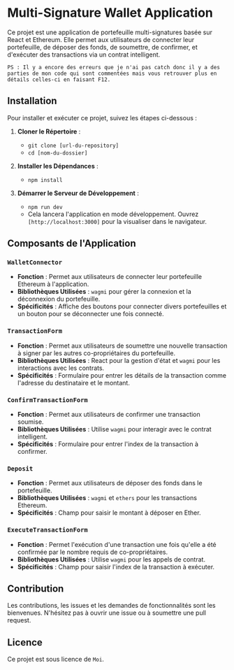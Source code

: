 # Multi-Signature Wallet Application

Ce projet est une application de portefeuille multi-signatures basée sur React et Ethereum. Elle permet aux utilisateurs de connecter leur portefeuille, de déposer des fonds, de soumettre, de confirmer, et d'exécuter des transactions via un contrat intelligent.


`PS : Il y a encore des erreurs que je n'ai pas catch donc il y a des parties de mon code qui sont commentées mais vous retrouver plus en détails celles-ci en faisant F12.`

## Installation

Pour installer et exécuter ce projet, suivez les étapes ci-dessous :

1. **Cloner le Répertoire** :
   * `git clone [url-du-repository]`
   * `cd [nom-du-dossier]`

3. **Installer les Dépendances** :
   * `npm install`

4. **Démarrer le Serveur de Développement** :
   * `npm run dev`
   * Cela lancera l'application en mode développement. Ouvrez `[http://localhost:3000]` pour la visualiser dans le navigateur.

## Composants de l'Application

### `WalletConnector`

- **Fonction** : Permet aux utilisateurs de connecter leur portefeuille Ethereum à l'application.
- **Bibliothèques Utilisées** : `wagmi` pour gérer la connexion et la déconnexion du portefeuille.
- **Spécificités** : Affiche des boutons pour connecter divers portefeuilles et un bouton pour se déconnecter une fois connecté.

### `TransactionForm`

- **Fonction** : Permet aux utilisateurs de soumettre une nouvelle transaction à signer par les autres co-propriétaires du portefeuille.
- **Bibliothèques Utilisées** : React pour la gestion d'état et `wagmi` pour les interactions avec les contrats.
- **Spécificités** : Formulaire pour entrer les détails de la transaction comme l'adresse du destinataire et le montant.

### `ConfirmTransactionForm`

- **Fonction** : Permet aux utilisateurs de confirmer une transaction soumise.
- **Bibliothèques Utilisées** : Utilise `wagmi` pour interagir avec le contrat intelligent.
- **Spécificités** : Formulaire pour entrer l'index de la transaction à confirmer.

### `Deposit`

- **Fonction** : Permet aux utilisateurs de déposer des fonds dans le portefeuille.
- **Bibliothèques Utilisées** : `wagmi` et `ethers` pour les transactions Ethereum.
- **Spécificités** : Champ pour saisir le montant à déposer en Ether.

### `ExecuteTransactionForm`

- **Fonction** : Permet l'exécution d'une transaction une fois qu'elle a été confirmée par le nombre requis de co-propriétaires.
- **Bibliothèques Utilisées** : Utilise `wagmi` pour les appels de contrat.
- **Spécificités** : Champ pour saisir l'index de la transaction à exécuter.

## Contribution

Les contributions, les issues et les demandes de fonctionnalités sont les bienvenues. N'hésitez pas à ouvrir une issue ou à soumettre une pull request.

## Licence

Ce projet est sous licence de `Moi`.
